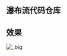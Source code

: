 ## 瀑布流代码仓库

## 效果

![_big](https://github.com/qq1007269259/WaterfallsFlow/blob/master/imgInfo/flow.png)
